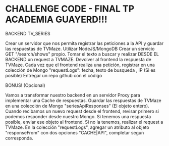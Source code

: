 # CHALLENGE CODE - FINAL TP ACADEMIA GUAYERD!!!

BACKEND TV_SERIES

Crear un servidor que nos permita registrar las peticiones a la API y guardar las
respuestas de TVMaze.
Utilizar NodeJS/MongoDB
Crear un servicio GET "/search/shows" propio.
Tomar el texto a buscar y realizar DESDE EL BACKEND un request a TVMAZE.
Devolver al frontend la respuesta de TVMaze.
Cada vez que el frontend realiza una petición, registrar en una colección de
Mongo "requestLogs": fecha, texto de busqueda , IP (Si es posible)
Entregar un repo github con el código

BONUS! (Opcional)

Vamos a transformar nuestro backend en un servidor Proxy para implementar una Cache de
respuestas.
Guardar las respuestas de TVMaze en una colección de Mongo "seriesApiResponses"
(El objeto entero).
Cuando recibamos un nuevo request desde el frontend, revisar primero si podemos
responder desde nuestro Mongo. Si tenemos una respuesta posible, enviar ese
objeto al frontend. Si no la tenemos, realizar el request a TVMaze.
En la colección "requestLogs", agregar un atributo al objeto "responseFrom" con
dos opciones "CACHE|API", completar segun corresponda.
